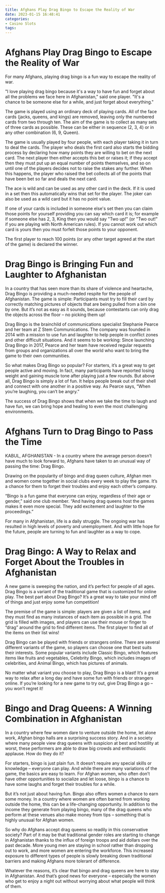 ```yaml
---
title: Afghans Play Drag Bingo to Escape the Reality of War
date: 2023-01-15 16:48:41
categories:
- Casino Slots
tags:
---
```



#  Afghans Play Drag Bingo to Escape the Reality of War

For many Afghans, playing drag bingo is a fun way to escape the reality of war.

"I love playing drag bingo because it's a way to have fun and forget about all the problems we face here in Afghanistan," said one player. "It's a chance to be someone else for a while, and just forget about everything."

The game is played using an ordinary deck of playing cards. All of the face cards (jacks, queens, and kings) are removed, leaving only the numbered cards from two through ten. The aim of the game is to collect as many sets of three cards as possible. These can be either in sequence (2, 3, 4) or in any other combination (6, 9, Queen).

The game is usually played by four people, with each player taking it in turn to deal the cards. The player who deals the first card also starts the bidding process by declaring how many points they are willing to bet on the next card. The next player then either accepts this bet or raises it; if they accept then they must put up an equal number of points themselves, and so on until one of the players decides not to raise the stakes any further. When this happens, the player who raised the bet collects all of the points that have been bet so far and deals the next card.

The ace is wild and can be used as any other card in the deck. If it is used in a set then this automatically wins that set for the player. The joker can also be used as a wild card but it has no point value.

If one of your cards is included in someone else's set then you can claim those points for yourself providing you can say which card it is; for example if someone else has 2, 3, King then you would say "Two up!" (or "Two out!" if you are playing with North American rules). If you cannot work out which card is yours then you must forfeit those points to your opponent.

The first player to reach 100 points (or any other target agreed at the start of the game) is declared the winner.

#  Drag Bingo is Bringing Fun and Laughter to Afghanistan

In a country that has seen more than its share of violence and heartache, Drag Bingo is providing a much-needed respite for the people of Afghanistan. The game is simple: Participants must try to fill their card by correctly matching pictures of objects that are being pulled from a bin one by one. But it’s not as easy as it sounds, because contestants can only drag the objects across the floor – no picking them up!

Drag Bingo is the brainchild of communications specialist Stephanie Pearce and her team at Z Stem Communications. The company was founded in 2014 with a mission to use fun and laughter to help people in conflict zones and other difficult situations. And it seems to be working: Since launching Drag Bingo in 2017, Pearce and her team have received regular requests from groups and organizations all over the world who want to bring the game to their own communities.

So what makes Drag Bingo so popular? For starters, it’s a great way to get people active and moving. In fact, many participants have reported losing weight and gaining muscle tone after playing just a few rounds. But above all, Drag Bingo is simply a lot of fun. It helps people break out of their shell and connect with one another in a positive way. As Pearce says, “When you’re laughing, you can’t be angry.”

The success of Drag Bingo shows that when we take the time to laugh and have fun, we can bring hope and healing to even the most challenging environments.

#  Afghans Turn to Drag Bingo to Pass the Time

KABUL, AFGHANISTAN - In a country where the average person doesn’t have much to look forward to, Afghans have taken to an unusual way of passing the time: Drag Bingo.

Drawing on the popularity of bingo and drag queen culture, Afghan men and women come together in social clubs every week to play the game. It’s a chance for them to forget their troubles and enjoy each other’s company.

“Bingo is a fun game that everyone can enjoy, regardless of their age or gender,” said one club member. “And having drag queens host the games makes it even more special. They add excitement and laughter to the proceedings.”

For many in Afghanistan, life is a daily struggle. The ongoing war has resulted in high levels of poverty and unemployment. And with little hope for the future, people are turning to fun and laughter as a way to cope.

#  Drag Bingo: A Way to Relax and Forget About the Troubles in Afghanistan

A new game is sweeping the nation, and it’s perfect for people of all ages. Drag Bingo is a variant of the traditional game that is customized for online play. The best part about Drag Bingo? It’s a great way to take your mind off of things and just enjoy some fun competition!

The premise of the game is simple: players are given a list of items, and they must find as many instances of each item as possible in a grid. The grid is filled with images, and players can use their mouse or finger to “drag” around the grid to find different items. The first player to find all of the items on their list wins!

Drag Bingo can be played with friends or strangers online. There are several different variants of the game, so players can choose one that best suits their interests. Some popular variants include Classic Bingo, which features items like fruits and vegetables, Celebrity Bingo, which includes images of celebrities, and Animal Bingo, which has pictures of animals.

No matter what variant you choose to play, Drag Bingo is a blast! It’s a great way to relax after a long day and have some fun with friends or strangers online. If you’re looking for a new game to try out, give Drag Bingo a go – you won’t regret it!

#  Bingo and Drag Queens: A Winning Combination in Afghanistan

In a country where few women dare to venture outside the home, let alone work, Afghan bingo halls are a surprising success story. And in a society where many people view drag queens with suspicion at best and hostility at worst, these performers are able to draw big crowds and enthusiastic applause. How do they do it?

For starters, bingo is just plain fun. It doesn’t require any special skills or knowledge – everyone can play. And while there are many variations of the game, the basics are easy to learn. For Afghan women, who often don’t have other opportunities to socialize and let loose, bingo is a chance to have some laughs and forget their troubles for a while.

But it’s not just about having fun. Bingo also offers women a chance to earn some money. In a country where women are often barred from working outside the home, this can be a life-changing opportunity. In addition to the income they generate from playing bingo, many of the drag queens who perform at these venues also make money from tips – something that is highly unusual for Afghan women.

So why do Afghans accept drag queens so readily in this conservative society? Part of it may be that traditional gender roles are starting to change in Afghanistan thanks to the influx of foreign troops and aid dollars over the past decade. More young men are staying in school rather than dropping out to work, and more women are entering the workforce. This increased exposure to different types of people is slowly breaking down traditional barriers and making Afghans more tolerant of difference.

Whatever the reasons, it’s clear that bingo and drag queens are here to stay in Afghanistan. And that’s good news for everyone – especially the women who get to enjoy a night out without worrying about what people will think of them.